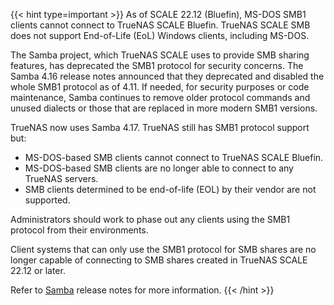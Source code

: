 &NewLine;

{{< hint type=important >}}
As of SCALE 22.12 (Bluefin), MS-DOS SMB1 clients cannot connect to TrueNAS SCALE Bluefin. TrueNAS SCALE SMB does not support End-of-Life (EoL) Windows clients, including MS-DOS. 

The Samba project, which TrueNAS SCALE uses to provide SMB sharing features, has deprecated the SMB1 protocol for security concerns.
The Samba 4.16 release notes announced that they deprecated and disabled the whole SMB1 protocol as of 4.11. 
If needed, for security purposes or code maintenance, Samba continues to remove older protocol commands and unused dialects or those that are replaced in more modern SMB1 versions.

TrueNAS now uses Samba 4.17. TrueNAS still has SMB1 protocol support but:

* MS-DOS-based SMB clients cannot connect to TrueNAS SCALE Bluefin. 
* MS-DOS-based SMB clients are no longer able to connect to any TrueNAS servers. 
* SMB clients determined to be end-of-life (EOL) by their vendor are not supported. 

Administrators should work to phase out any clients using the SMB1 protocol from their environments.

Client systems that can only use the SMB1 protocol for SMB shares are no longer capable of connecting to SMB shares created in TrueNAS SCALE 22.12 or later. 

Refer to [Samba](https://www.samba.org/samba/latest_news.html) release notes for more information.
{{< /hint >}}
